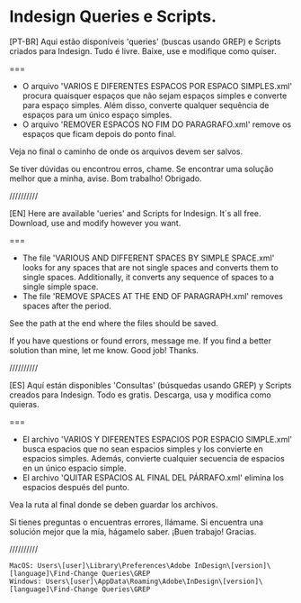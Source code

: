 # Indesign Queries e Scripts.
[PT-BR]
Aqui estão disponíveis 'queries' (buscas usando GREP) e Scripts criados para Indesign. Tudo é livre. Baixe, use e modifique como quiser.

===
- O arquivo 'VARIOS E DIFERENTES ESPACOS POR ESPACO SIMPLES.xml' procura quaisquer espaços que não sejam espaços simples e converte para espaço simples. Além disso, converte qualquer sequência de espaços para um único espaço simples.
- O arquivo 'REMOVER ESPACOS NO FIM DO PARAGRAFO.xml' remove os espaços que ficam depois do ponto final.

Veja no final o caminho de onde os arquivos devem ser salvos.

Se tiver dúvidas ou encontrou erros, chame.
Se encontrar uma solução melhor que a minha, avise.
Bom trabalho! Obrigado.

//////////

[EN]
Here are available 'ueries' and Scripts for Indesign. It´s all free. Download, use and modify however you want.

===
- The file 'VARIOUS AND DIFFERENT SPACES BY SIMPLE SPACE.xml' looks for any spaces that are not single spaces and converts them to single spaces. Additionally, it converts any sequence of spaces to a single simple space.
- The file 'REMOVE SPACES AT THE END OF PARAGRAPH.xml' removes spaces after the period.

See the path at the end where the files should be saved.

If you have questions or found errors, message me.
If you find a better solution than mine, let me know.
Good job! Thanks.

//////////

[ES]
Aquí están disponibles 'Consultas' (búsquedas usando GREP) y Scripts creados para Indesign. Todo es gratis. Descarga, usa y modifica como quieras.

===
- El archivo 'VARIOS Y DIFERENTES ESPACIOS POR ESPACIO SIMPLE.xml' busca espacios que no sean espacios simples y los convierte en espacios simples. Además, convierte cualquier secuencia de espacios en un único espacio simple.
- El archivo 'QUITAR ESPACIOS AL FINAL DEL PÁRRAFO.xml' elimina los espacios después del punto.

Vea la ruta al final donde se deben guardar los archivos.

Si tienes preguntas o encuentras errores, llámame.
Si encuentra una solución mejor que la mía, hágamelo saber.
¡Buen trabajo! Gracias.

//////////

	MacOS: Users\[user]\Library\Preferences\Adobe InDesign\[version]\[language]\Find-Change Queries\GREP
	Windows: Users\[user]\AppData\Roaming\Adobe\InDesign\[version]\[language]\Find-Change Queries\GREP
